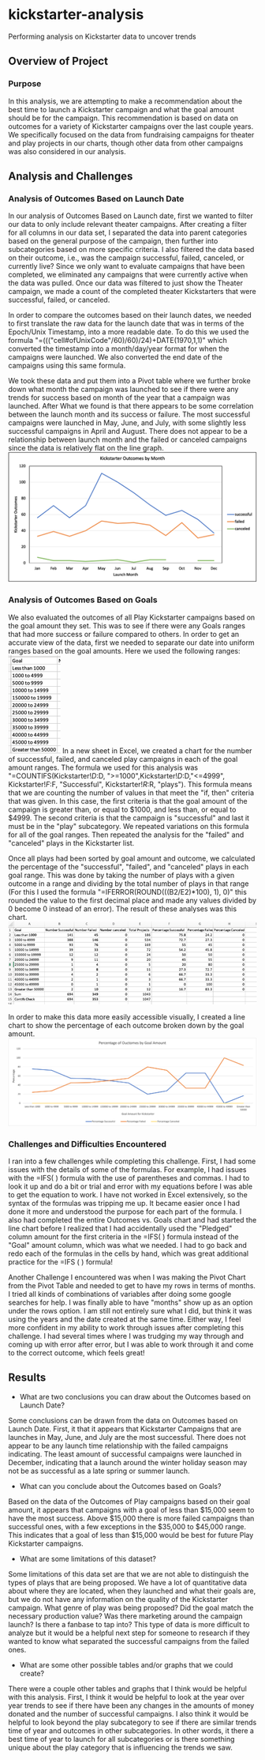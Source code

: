 # kickstarter-analysis
Performing analysis on Kickstarter data to uncover trends 

## Overview of Project

### Purpose
In this analysis, we are attempting to make a recommendation about the best time to launch a Kickstarter campaign and what the goal amount should be for the campaign. This recommendation is based on data on outcomes for a variety of Kickstarter campaigns over the last couple years. We specifically focused on the data from fundraising campaigns for theater and play projects in our charts, though other data from other campaigns was also considered in our analysis.

## Analysis and Challenges

### Analysis of Outcomes Based on Launch Date
In our analysis of Outcomes Based on Launch date, first we wanted to filter our data to only include relevant theater campaigns.  After creating a filter for all columns in our data set, I separated the data into parent categories based on the general purpose of the campaign, then further into subcategories based on more specific criteria. I also filtered the data based on their outcome, i.e., was the campaign successful, failed, canceled, or currently live? Since we only want to evaluate campaigns that have been completed, we eliminated any campaigns that were currently active when the data was pulled. Once our data was filtered to just show the Theater campaign, we made a count of the completed theater Kickstarters that were successful, failed, or canceled. 

In order to compare the outcomes based on their launch dates, we needed to first translate the raw data for the launch date that was in terms of the Epoch/Unix Timestamp, into a more readable date. To do this we used the formula "=((("cell#ofUnixCode"/60)/60)/24)+DATE(1970,1,1)" which converted the timestamp into a month/day/year format for when the campaigns were launched. We also converted the end date of the campaigns using this same formula. 

We took these data and put them into a Pivot table where we further broke down what month the campaign was launched to see if there were any trends for success based on month of the year that a campaign was launched. After What we found is that there appears to be some correlation between the launch month and its success or failure. The most successful campaigns were launched in May, June, and July, with some slightly less successful campaigns in April and August. There does not appear to be a relationship between launch month and the failed or canceled campaigns since the data is relatively flat on the line graph. ![Theater Outcomes vs. Launch](/Theater_Outcomes_vs_Launch.png)

### Analysis of Outcomes Based on Goals
We also evaluated the outcomes of all Play Kickstarter campaigns based on the goal amount they set. This was to see if there were any Goals ranges that had more success or failure compared to others. In order to get an accurate view of the data, first we needed to separate our date into uniform ranges based on the goal amounts. Here we used the following ranges:
 ![Goal Range Values](/GoalRanges.png)
In a new sheet in Excel, we created a chart for the number of successful, failed, and canceled play campaigns in each of the goal amount ranges. The formula we used for this analysis was "=COUNTIFS(Kickstarter!$D:$D, ">=1000",Kickstarter!$D:$D,"<=4999", Kickstarter!$F:$F, "Successful", Kickstarter!$R:$R, "plays"). This formula means that we are counting the number of values in that meet the "if, then" criteria that was given. In this case, the first criteria is that the goal amount of the campaign is greater than, or equal to $1000, and less than, or equal to $4999. The second criteria is that the campaign is "successful" and last it must be in the "play" subcategory. We repeated variations on this formula for all of the goal ranges. Then repeated the analysis for the "failed" and "canceled" plays in the Kickstarter list. 

Once all plays had been sorted by goal amount and outcome, we calculated the percentage of the "successful", "failed", and "canceled" plays in each goal range. This was done by taking the number of plays with a given outcome in a range and dividing by the total number of plays in that range (For this I used the formula "=IFERROR(ROUND(((B2/E2)*100), 1), 0)" this rounded the value to the first decimal place and made any values divided by 0 become 0 instead of an error). The result of these analyses was this chart.
![Goals vs. Outcomes Chart](/Goals_vs_Outcomes_Chart.png)

In order to make this data more easily accessible visually, I created a line chart to show the percentage of each outcome broken down by the goal amount. 
![Outcomes by Goal](/Outcomes_vs_Goals.png)



### Challenges and Difficulties Encountered
I ran into a few challenges while completing this challenge. First, I had some issues with the details of some of the formulas. For example, I had issues with the =IFS( ) formula with the use of parentheses and commas. I had to look it up and do a bit or trial and error with my equations before I was able to get the equation to work. I have not worked in Excel extensively, so the syntax of the formulas was tripping me up. It became easier once I had done it more and understood the purpose for each part of the formula. 
I also had completed the entire Outcomes vs. Goals chart and had started the line chart before I realized that I had accidentally used the "Pledged" column amount for the first criteria in the =IFS( ) formula instead of the "Goal" amount column, which was what we needed. I had to go back and redo each of the formulas in the cells by hand, which was great additional practice for the =IFS ( ) formula! 

Another Challenge I encountered was when I was making the Pivot Chart from the Pivot Table and needed to get to have my rows in terms of months. I tried all kinds of combinations of variables after doing some google searches for help. I was finally able to have "months" show up as an option under the rows option. I am still not entirely sure what I did, but think it was using the years and the date created at the same time. Either way, I feel more confident in my ability to work through issues after completing this challenge. I had several times where I was trudging my way through and coming up with error after error, but I was able to work through it and come to the correct outcome, which feels great!


## Results

- What are two conclusions you can draw about the Outcomes based on Launch Date?

Some conclusions can be drawn from the data on Outcomes based on Launch Date. First, it that it appears that Kickstarter Campaigns that are launches in May, June, and July are the most successful. There does not appear to be any launch time relationship with the failed campaigns indicating. The least amount of successful campaigns were launched in December, indicating that a launch around the winter holiday season may not be as successful as a late spring or summer launch. 

- What can you conclude about the Outcomes based on Goals?

Based on the data of the Outcomes of Play campaigns based on their goal amount, it appears that campaigns with a goal of less than $15,000 seem to have the most success. Above $15,000 there is more failed campaigns than successful ones, with a few exceptions in the $35,000 to $45,000 range. This indicates that a goal of less than $15,000 would be best for future Play Kickstarter campaigns.  

- What are some limitations of this dataset?

Some limitations of this data set are that we are not able to distinguish the types of plays that are being proposed. We have a lot of quantitative data about where they are located, when they launched and what their goals are, but we do not have any information on the quality of the Kickstarter campaign. What genre of play was being proposed? Did the goal match the necessary production value?  Was there marketing around the campaign launch? Is there a fanbase to tap into? This type of data is more difficult to analyze but it would be a helpful next step for someone to research if they wanted to know what separated the successful campaigns from the failed ones. 

- What are some other possible tables and/or graphs that we could create?

There were a couple other tables and graphs that I think would be helpful with this analysis. First, I think it would be helpful to look at the year over year trends to see if there have been any changes in the amounts of money donated and the number of successful campaigns. I also think it would be helpful to look beyond the play subcategory to see if there are similar trends time of year and outcomes in other subcategories. In other words, it there a best time of year to launch for all subcategories or is there something unique about the play category that is influencing the trends we saw.  
